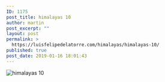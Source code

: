```yaml
---
ID: 1175
post_title: himalayas 10
author: martin
post_excerpt: ""
layout: post
permalink: >
  https://luisfelipedelatorre.com/himalayas/himalayas-10/
published: true
post_date: 2019-01-16 18:01:43
---
```

<p><img src="https://luisfelipedelatorre.com/wp-content/uploads/2019/01/himalayas-10-1024x635.jpg" alt="himalayas 10"/></p>
